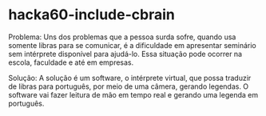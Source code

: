 # hacka60-include-cbrain

Problema:
Uns dos problemas que a pessoa surda sofre, quando usa somente libras para se comunicar,  é a dificuldade em apresentar seminário sem intérprete disponível para ajudá-lo. Essa situação pode ocorrer na escola, faculdade e até em empresas.

Solução:
 A solução é um software, o intérprete virtual, que possa traduzir de libras para português, por meio de uma câmera, gerando legendas. O software vai fazer leitura de mão em tempo real e gerando uma legenda em português.
